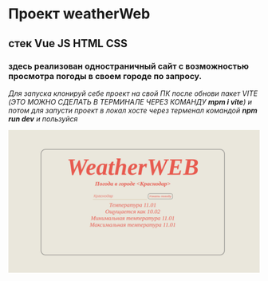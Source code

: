 # Проект weatherWeb

## стек Vue JS HTML CSS

### здесь реализован одностраничный сайт с возможностью просмотра погоды в своем городе по запросу.

_Для запуска клонируй себе проект на свой ПК после обнови пакет VITE (ЭТО МОЖНО СДЕЛАТЬ В ТЕРМИНАЛЕ ЧЕРЕЗ КОМАНДУ **mpm i vite**) и потом для запусти проект в локал хосте через терменал командой **npm run dev** и пользуйся_

<div id="header" align="center">
  <img src="./src/assets/Img/WeatherWEB.png" alt="WeatherWEB" width="700px"/>
</div>
